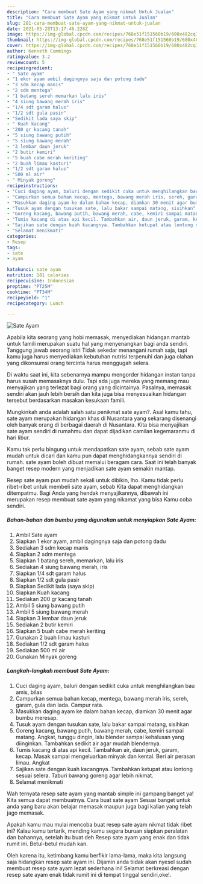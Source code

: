 ```yaml
---
description: "Cara membuat Sate Ayam yang nikmat Untuk Jualan"
title: "Cara membuat Sate Ayam yang nikmat Untuk Jualan"
slug: 281-cara-membuat-sate-ayam-yang-nikmat-untuk-jualan
date: 2021-05-28T13:17:46.226Z
image: https://img-global.cpcdn.com/recipes/768e51f151560b19/680x482cq70/sate-ayam-foto-resep-utama.jpg
thumbnail: https://img-global.cpcdn.com/recipes/768e51f151560b19/680x482cq70/sate-ayam-foto-resep-utama.jpg
cover: https://img-global.cpcdn.com/recipes/768e51f151560b19/680x482cq70/sate-ayam-foto-resep-utama.jpg
author: Kenneth Cummings
ratingvalue: 3.2
reviewcount: 5
recipeingredient:
- " Sate ayam"
- "1 ekor ayam ambil dagingnya saja dan potong dadu"
- "3 sdm kecap manis"
- "2 sdm mentega"
- "1 batang sereh memarkan lalu iris"
- "4 siung bawang merah iris"
- "1/4 sdt garam halus"
- "1/2 sdt gula pasir"
- "Sedikit lada saya skip"
- " Kuah kacang"
- "200 gr kacang tanah"
- "5 siung bawang putih"
- "5 siung bawang merah"
- "3 lembar daun jeruk"
- "2 butir kemiri"
- "5 buah cabe merah keriting"
- "2 buah limau kasturi"
- "1/2 sdt garam halus"
- "500 ml air"
- " Minyak goreng"
recipeinstructions:
- "Cuci daging ayam, baluri dengan sedikit cuka untuk menghilangkan bau amis, bilas"
- "Campurkan semua bahan kecap, mentega, bawang merah iris, sereh, garam, gula dan lada. Campur rata."
- "Masukkan daging ayam ke dalam bahan kecap, diamkan 30 menit agar bumbu meresap."
- "Tusuk ayam dengan tusukan sate, lalu bakar sampai matang, sisihkan"
- "Goreng kacang, bawang putih, bawang merah, cabe, kemiri sampai matang. Angkat, tunggu dingin, lalu blender sampai kehalusan yang diinginkan. Tambahkan sedikit air agar mudah blendernya."
- "Tumis kacang di atas api kecil. Tambahkan air, daun jeruk, garam, kecap. Masak sampai mengeluarkan minyak dan kental. Beri air perasan limau. Angkat"
- "Sajikan sate dengan kuah kacangnya. Tambahkan ketupat atau lontong sesuai selera. Taburi bawang goreng agar lebih nikmat."
- "Selamat menikmati"
categories:
- Resep
tags:
- sate
- ayam

katakunci: sate ayam 
nutrition: 181 calories
recipecuisine: Indonesian
preptime: "PT25M"
cooktime: "PT34M"
recipeyield: "1"
recipecategory: Lunch

---
```



![Sate Ayam](https://img-global.cpcdn.com/recipes/768e51f151560b19/680x482cq70/sate-ayam-foto-resep-utama.jpg)

Apabila kita seorang yang hobi memasak, menyediakan hidangan mantab untuk famili merupakan suatu hal yang menyenangkan bagi anda sendiri. Tanggung jawab seorang istri Tidak sekedar menangani rumah saja, tapi kamu juga harus menyediakan kebutuhan nutrisi terpenuhi dan juga olahan yang dikonsumsi orang tercinta harus menggugah selera.

Di waktu  saat ini, kita sebenarnya mampu mengorder hidangan instan tanpa harus susah memasaknya dulu. Tapi ada juga mereka yang memang mau menyajikan yang terlezat bagi orang yang dicintainya. Pasalnya, memasak sendiri akan jauh lebih bersih dan kita juga bisa menyesuaikan hidangan tersebut berdasarkan masakan kesukaan famili. 



Mungkinkah anda adalah salah satu penikmat sate ayam?. Asal kamu tahu, sate ayam merupakan hidangan khas di Nusantara yang sekarang disenangi oleh banyak orang di berbagai daerah di Nusantara. Kita bisa menyajikan sate ayam sendiri di rumahmu dan dapat dijadikan camilan kegemaranmu di hari libur.

Kamu tak perlu bingung untuk mendapatkan sate ayam, sebab sate ayam mudah untuk dicari dan kamu pun dapat menghidangkannya sendiri di rumah. sate ayam boleh dibuat memalui beragam cara. Saat ini telah banyak banget resep modern yang menjadikan sate ayam semakin mantap.

Resep sate ayam pun mudah sekali untuk dibikin, lho. Kamu tidak perlu ribet-ribet untuk membeli sate ayam, sebab Kita dapat menghidangkan ditempatmu. Bagi Anda yang hendak menyajikannya, dibawah ini merupakan resep membuat sate ayam yang nikamat yang bisa Kamu coba sendiri.

<!--inarticleads1-->

##### Bahan-bahan dan bumbu yang digunakan untuk menyiapkan Sate Ayam:

1. Ambil  Sate ayam
1. Siapkan 1 ekor ayam, ambil dagingnya saja dan potong dadu
1. Sediakan 3 sdm kecap manis
1. Siapkan 2 sdm mentega
1. Siapkan 1 batang sereh, memarkan, lalu iris
1. Sediakan 4 siung bawang merah, iris
1. Siapkan 1/4 sdt garam halus
1. Siapkan 1/2 sdt gula pasir
1. Siapkan Sedikit lada (saya skip)
1. Siapkan  Kuah kacang
1. Sediakan 200 gr kacang tanah
1. Ambil 5 siung bawang putih
1. Ambil 5 siung bawang merah
1. Siapkan 3 lembar daun jeruk
1. Sediakan 2 butir kemiri
1. Siapkan 5 buah cabe merah keriting
1. Gunakan 2 buah limau kasturi
1. Sediakan 1/2 sdt garam halus
1. Sediakan 500 ml air
1. Gunakan  Minyak goreng




<!--inarticleads2-->

##### Langkah-langkah membuat Sate Ayam:

1. Cuci daging ayam, baluri dengan sedikit cuka untuk menghilangkan bau amis, bilas
1. Campurkan semua bahan kecap, mentega, bawang merah iris, sereh, garam, gula dan lada. Campur rata.
1. Masukkan daging ayam ke dalam bahan kecap, diamkan 30 menit agar bumbu meresap.
1. Tusuk ayam dengan tusukan sate, lalu bakar sampai matang, sisihkan
1. Goreng kacang, bawang putih, bawang merah, cabe, kemiri sampai matang. Angkat, tunggu dingin, lalu blender sampai kehalusan yang diinginkan. Tambahkan sedikit air agar mudah blendernya.
1. Tumis kacang di atas api kecil. Tambahkan air, daun jeruk, garam, kecap. Masak sampai mengeluarkan minyak dan kental. Beri air perasan limau. Angkat
1. Sajikan sate dengan kuah kacangnya. Tambahkan ketupat atau lontong sesuai selera. Taburi bawang goreng agar lebih nikmat.
1. Selamat menikmati




Wah ternyata resep sate ayam yang mantab simple ini gampang banget ya! Kita semua dapat membuatnya. Cara buat sate ayam Sesuai banget untuk anda yang baru akan belajar memasak maupun juga bagi kalian yang telah jago memasak.

Apakah kamu mau mulai mencoba buat resep sate ayam nikmat tidak ribet ini? Kalau kamu tertarik, mending kamu segera buruan siapkan peralatan dan bahannya, setelah itu buat deh Resep sate ayam yang enak dan tidak rumit ini. Betul-betul mudah kan. 

Oleh karena itu, ketimbang kamu berfikir lama-lama, maka kita langsung saja hidangkan resep sate ayam ini. Dijamin anda tiidak akan nyesel sudah membuat resep sate ayam lezat sederhana ini! Selamat berkreasi dengan resep sate ayam enak tidak rumit ini di tempat tinggal sendiri,oke!.

